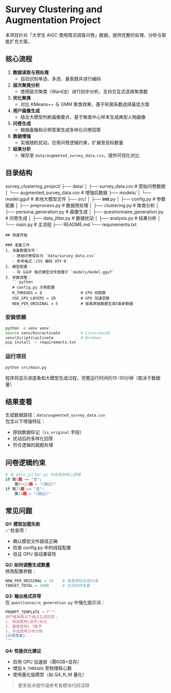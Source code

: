 # Survey Clustering and Augmentation Project

本项目针对「大学生 AIGC 使用情况调查问卷」数据，提供完整的处理、分析与智能扩充方案。

## 核心流程

1. **数据读取与预处理**  
   - 自动识别单选、多选、量表题并进行编码
2. **层次聚类分析**  
   - 使用层次聚类（Ward法）进行初步分析，支持交互式选择聚类数
3. **优化聚类**  
   - 对比 KMeans++ 与 GMM 聚类效果，基于轮廓系数选择最佳方案
4. **用户画像生成**  
   - 结合大模型判断画像要点，基于聚类中心样本生成典型人物画像
5. **问卷生成**  
   - 根据画像和示例答案生成多样化问卷回答
6. **数据增强**  
   - 实施随机扰动，应用问卷逻辑约束，扩展至目标数量
7. **结果分析**  
   - 保存至 `data/augmented_survey_data.csv`，提供可视化对比

## 目录结构

survey_clustering_project/
├── data/
│   ├── survey_data.csv          # 原始问卷数据
│   └── augmented_survey_data.csv # 增强后数据
├── models/
│   └── model.gguf               # 本地大模型文件
├── src/
│   ├── __init__.py
│   ├── config.py                # 参数配置
│   ├── preprocess.py            # 数据预处理
│   ├── clustering.py            # 聚类分析
│   ├── persona_generation.py    # 画像生成
│   ├── questionnaire_generation.py # 问卷生成
│   ├── data_jitter.py           # 数据扰动
│   ├── analysis.py              # 结果分析
│   └── main.py                  # 主流程
├── README.md
└── requirements.txt

```
## 快速开始

### 准备工作
1. 准备数据文件：
   - 原始问卷保存为 `data/survey_data.csv`
   - 参考格式：CSV 编码 UTF-8
2. 模型配置：
   - 将 GGUF 格式模型文件放置于 `models/model.gguf`
3. 参数调整：
   ```python
   # config.py 示例配置
   N_THREADS = 8                 # CPU 线程数
   USE_GPU_LAYERS = 20           # GPU 加速层数
   NEW_PER_ORIGINAL = 5          # 每条原始数据生成5条新数据
```

### 安装依赖

```bash
python -m venv venv
source venv/bin/activate         # Linux/macOS
venv\Scripts\activate            # Windows
pip install -r requirements.txt
```

### 运行项目

```bash
python src/main.py
```

程序将显示进度条和大模型生成过程，完整运行时间约15-30分钟（取决于数据量）

## 结果查看

生成数据路径：`data/augmented_survey_data.csv`  
包含以下增强特征：

- 原始数据标记（`is_original` 字段）
- 扰动后的多样化回答
- 符合逻辑的跳题处理

## 问卷逻辑约束

```python
# 在 data_jitter.py 中实现的核心逻辑
if 第5题 == "否":
    第6～22题 = "(跳过)"
if 第23题 == "否":
    第24题 = "(跳过)"
```

## 常见问题

**Q1: 模型加载失败**  
✅ 检查项：  

- 确认模型文件路径正确  
- 检查 config.py 中的线程配置  
- 验证 GPU 驱动兼容性  

**Q2: 如何调整生成数量**  
修改配置参数：  

```python
NEW_PER_ORIGINAL = 10    # 每条原始生成10条
TARGET_TOTAL = 1000      # 总目标样本量
```

**Q3: 输出格式异常**  
在 `questionnaire_generation.py` 中强化提示词：

```python
PROMPT_TEMPLATE = f"""
请严格按照以下格式生成回答：
1. 单选题用[选项]标注
2. 量表题用1-7数字
3. 多选题用分号分隔
{示例答案}...
"""
```

**Q4: 性能优化建议**  

- 启用 GPU 加速层（需6GB+显存）
- 增加 `N_THREADS` 至物理核心数
- 使用量化版模型（如 Q4_K_M 量化）

> 更多技术细节请参考各模块代码注释

